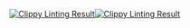 [![Clippy Linting Result](https://clippy.bashy.io/github/bernh/workout/master/badge.svg)](https://clippy.bashy.io/github/bernh/workout/master/log)[![Clippy Linting Result](https://clippy.bashy.io/github/bernh/workout/master/badge.svg)](https://clippy.bashy.io/github/bernh/workout/master/log)
